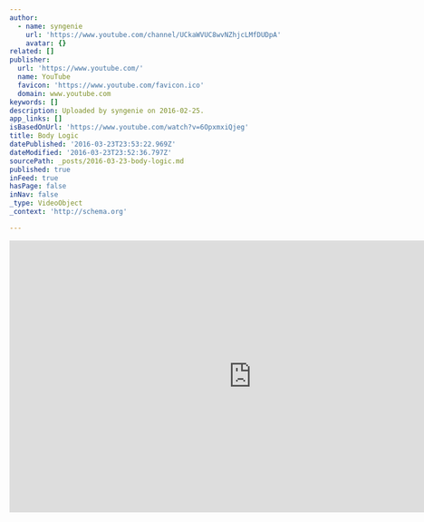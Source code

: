 ```yaml
---
author:
  - name: syngenie
    url: 'https://www.youtube.com/channel/UCkaWVUC8wvNZhjcLMfDUDpA'
    avatar: {}
related: []
publisher:
  url: 'https://www.youtube.com/'
  name: YouTube
  favicon: 'https://www.youtube.com/favicon.ico'
  domain: www.youtube.com
keywords: []
description: Uploaded by syngenie on 2016-02-25.
app_links: []
isBasedOnUrl: 'https://www.youtube.com/watch?v=6OpxmxiQjeg'
title: Body Logic
datePublished: '2016-03-23T23:53:22.969Z'
dateModified: '2016-03-23T23:52:36.797Z'
sourcePath: _posts/2016-03-23-body-logic.md
published: true
inFeed: true
hasPage: false
inNav: false
_type: VideoObject
_context: 'http://schema.org'

---
```

<iframe src="https://cdn.embedly.com/widgets/media.html?src=https%3A%2F%2Fwww.youtube.com%2Fembed%2F6OpxmxiQjeg%3Ffeature%3Doembed&amp;url=https%3A%2F%2Fwww.youtube.com%2Fwatch%3Fv%3D6OpxmxiQjeg&amp;image=https%3A%2F%2Fi.ytimg.com%2Fvi%2F6OpxmxiQjeg%2Fhqdefault.jpg&amp;key=b7d04c9b404c499eba89ee7072e1c4f7&amp;type=text%2Fhtml&amp;schema=youtube" width="854" height="480" scrolling="no" frameborder="0" allowfullscreen="allowfullscreen" style=""></iframe>